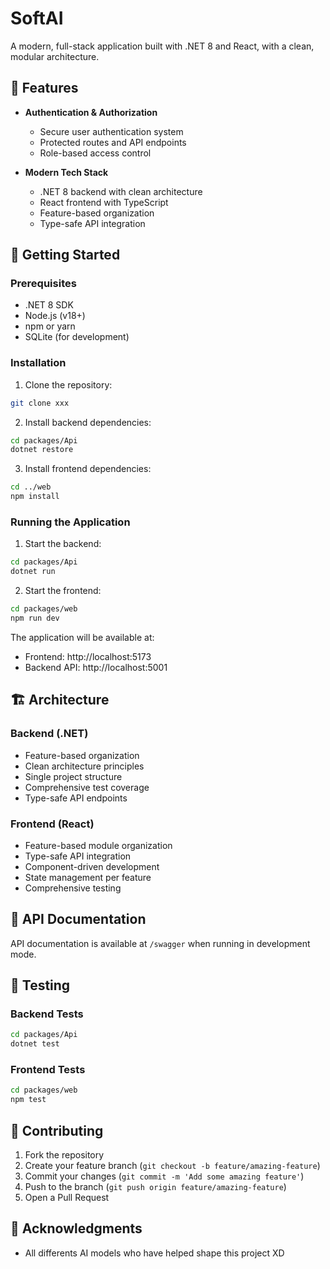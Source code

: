 # SoftAI

A modern, full-stack application built with .NET 8 and React, with a clean, modular architecture.

## 🌟 Features

- **Authentication & Authorization**
  - Secure user authentication system
  - Protected routes and API endpoints
  - Role-based access control

- **Modern Tech Stack**
  - .NET 8 backend with clean architecture
  - React frontend with TypeScript
  - Feature-based organization
  - Type-safe API integration

## 🚀 Getting Started

### Prerequisites

- .NET 8 SDK
- Node.js (v18+)
- npm or yarn
- SQLite (for development)

### Installation

1. Clone the repository:
```bash
git clone xxx
```

2. Install backend dependencies:
```bash
cd packages/Api
dotnet restore
```

3. Install frontend dependencies:
```bash
cd ../web
npm install
```

### Running the Application

1. Start the backend:
```bash
cd packages/Api
dotnet run
```

2. Start the frontend:
```bash
cd packages/web
npm run dev
```

The application will be available at:
- Frontend: http://localhost:5173
- Backend API: http://localhost:5001

## 🏗️ Architecture

### Backend (.NET)

- Feature-based organization
- Clean architecture principles
- Single project structure
- Comprehensive test coverage
- Type-safe API endpoints

### Frontend (React)

- Feature-based module organization
- Type-safe API integration
- Component-driven development
- State management per feature
- Comprehensive testing

## 📝 API Documentation

API documentation is available at `/swagger` when running in development mode.

## 🧪 Testing

### Backend Tests
```bash
cd packages/Api
dotnet test
```

### Frontend Tests
```bash
cd packages/web
npm test
```

## 🤝 Contributing

1. Fork the repository
2. Create your feature branch (`git checkout -b feature/amazing-feature`)
3. Commit your changes (`git commit -m 'Add some amazing feature'`)
4. Push to the branch (`git push origin feature/amazing-feature`)
5. Open a Pull Request


## 🙏 Acknowledgments

- All differents AI models who have helped shape this project XD
